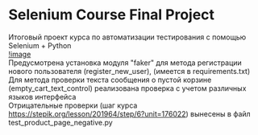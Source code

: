 # Selenium Course Final Project
Итоговый проект курса по автоматизации тестирования с помощью Selenium + Python  
[!image](https://i.giphy.com/media/SSM6HdOicCahnOZ5hM/200w.webp)    
Предусмотрена установка модуля "faker" для метода регистрации нового пользователя (register_new_user), (имеется в requirements.txt)  
Для метода проверки текста сообщения о пустой корзине (empty_cart_text_control) реализована проверка с учетом различных языков интерфейса  
Отрицательные проверки (шаг курса https://stepik.org/lesson/201964/step/6?unit=176022) вынесены в файл test_product_page_negative.py


